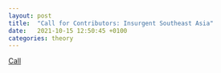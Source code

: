 ```yaml
---
layout: post
title:  "Call for Contributors: Insurgent Southeast Asia"
date:   2021-10-15 12:50:45 +0100
categories: theory
---
```


[Call](Call_ISEA)

